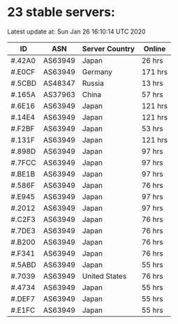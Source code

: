# 23 stable servers:

Latest update at: Sun Jan 26 16:10:14 UTC 2020

| ID | ASN | Server Country | Online |
| -- | --- | -------------- | ------ |
| #.42A0 | AS63949 | Japan | 26 hrs |
| #.E0CF | AS63949 | Germany | 171 hrs |
| #.5CBD | AS48347 | Russia | 13 hrs |
| #.165A | AS37963 | China | 57 hrs |
| #.6E16 | AS63949 | Japan | 121 hrs |
| #.14E4 | AS63949 | Japan | 121 hrs |
| #.F2BF | AS63949 | Japan | 53 hrs |
| #.131F | AS63949 | Japan | 121 hrs |
| #.898D | AS63949 | Japan | 97 hrs |
| #.7FCC | AS63949 | Japan | 97 hrs |
| #.BE1B | AS63949 | Japan | 97 hrs |
| #.586F | AS63949 | Japan | 76 hrs |
| #.E945 | AS63949 | Japan | 97 hrs |
| #.2012 | AS63949 | Japan | 97 hrs |
| #.C2F3 | AS63949 | Japan | 76 hrs |
| #.7DE3 | AS63949 | Japan | 76 hrs |
| #.B200 | AS63949 | Japan | 76 hrs |
| #.F341 | AS63949 | Japan | 76 hrs |
| #.5ABD | AS63949 | Japan | 55 hrs |
| #.7039 | AS63949 | United States | 76 hrs |
| #.4734 | AS63949 | Japan | 55 hrs |
| #.DEF7 | AS63949 | Japan | 55 hrs |
| #.E1FC | AS63949 | Japan | 55 hrs |


